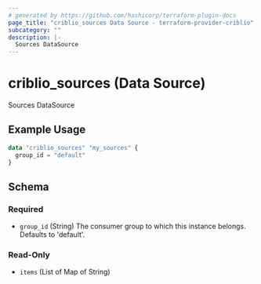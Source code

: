 ```yaml
---
# generated by https://github.com/hashicorp/terraform-plugin-docs
page_title: "criblio_sources Data Source - terraform-provider-criblio"
subcategory: ""
description: |-
  Sources DataSource
---
```


# criblio_sources (Data Source)

Sources DataSource

## Example Usage

```terraform
data "criblio_sources" "my_sources" {
  group_id = "default"
}
```

<!-- schema generated by tfplugindocs -->
## Schema

### Required

- `group_id` (String) The consumer group to which this instance belongs. Defaults to 'default'.

### Read-Only

- `items` (List of Map of String)
